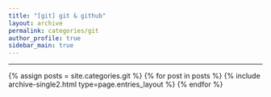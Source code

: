 ```yaml
---
title: "[git] git & github"
layout: archive
permalink: categories/git
author_profile: true
sidebar_main: true
---
```


<!-- 공백이 포함되어 있는 카테고리 이름의 경우 site.categories['a b c'] 이런식으로! -->

---

{% assign posts = site.categories.git %}
{% for post in posts %} {% include archive-single2.html type=page.entries_layout %} {% endfor %}
